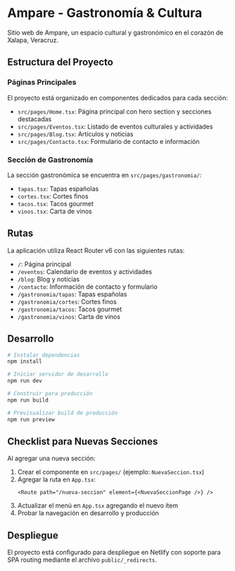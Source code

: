 # Ampare - Gastronomía & Cultura

Sitio web de Ampare, un espacio cultural y gastronómico en el corazón de Xalapa, Veracruz.

## Estructura del Proyecto

### Páginas Principales

El proyecto está organizado en componentes dedicados para cada sección:

- `src/pages/Home.tsx`: Página principal con hero section y secciones destacadas
- `src/pages/Eventos.tsx`: Listado de eventos culturales y actividades
- `src/pages/Blog.tsx`: Artículos y noticias
- `src/pages/Contacto.tsx`: Formulario de contacto e información

### Sección de Gastronomía

La sección gastronómica se encuentra en `src/pages/gastronomia/`:

- `tapas.tsx`: Tapas españolas
- `cortes.tsx`: Cortes finos
- `tacos.tsx`: Tacos gourmet
- `vinos.tsx`: Carta de vinos

## Rutas

La aplicación utiliza React Router v6 con las siguientes rutas:

- `/`: Página principal
- `/eventos`: Calendario de eventos y actividades
- `/blog`: Blog y noticias
- `/contacto`: Información de contacto y formulario
- `/gastronomia/tapas`: Tapas españolas
- `/gastronomia/cortes`: Cortes finos
- `/gastronomia/tacos`: Tacos gourmet
- `/gastronomia/vinos`: Carta de vinos

## Desarrollo

```bash
# Instalar dependencias
npm install

# Iniciar servidor de desarrollo
npm run dev

# Construir para producción
npm run build

# Previsualizar build de producción
npm run preview
```

## Checklist para Nuevas Secciones

Al agregar una nueva sección:

1. Crear el componente en `src/pages/` (ejemplo: `NuevaSeccion.tsx`)
2. Agregar la ruta en `App.tsx`:
   ```tsx
   <Route path="/nueva-seccion" element={<NuevaSeccionPage />} />
   ```
3. Actualizar el menú en `App.tsx` agregando el nuevo ítem
4. Probar la navegación en desarrollo y producción

## Despliegue

El proyecto está configurado para despliegue en Netlify con soporte para SPA routing mediante el archivo `public/_redirects`.